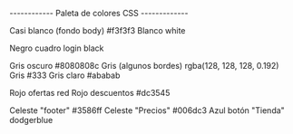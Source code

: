 
------------ Paleta de colores CSS -------------

Casi blanco (fondo body)                #f3f3f3
Blanco                                  white

Negro cuadro login                      black

Gris oscuro                             #8080808c
Gris (algunos bordes)                   rgba(128, 128, 128, 0.192)
Gris                                    #333
Gris claro                              #ababab

Rojo ofertas                            red
Rojo descuentos                         #dc3545

Celeste "footer"                        #3586ff
Celeste "Precios"                       #006dc3
Azul botón "Tienda"                     dodgerblue
 